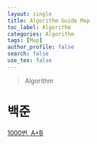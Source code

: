 ```yaml
---
layout: single
title: Algorithm Guide Map
toc_label: Algorithm 
categories: Algorithm
tags: [Map]
author_profile: false
search: false
use_tex: false
---
```


> Algorithm

# 백준

[1000번, A+B]([Introduction]({{site.url}}/Algorithm/BK_no1000/))